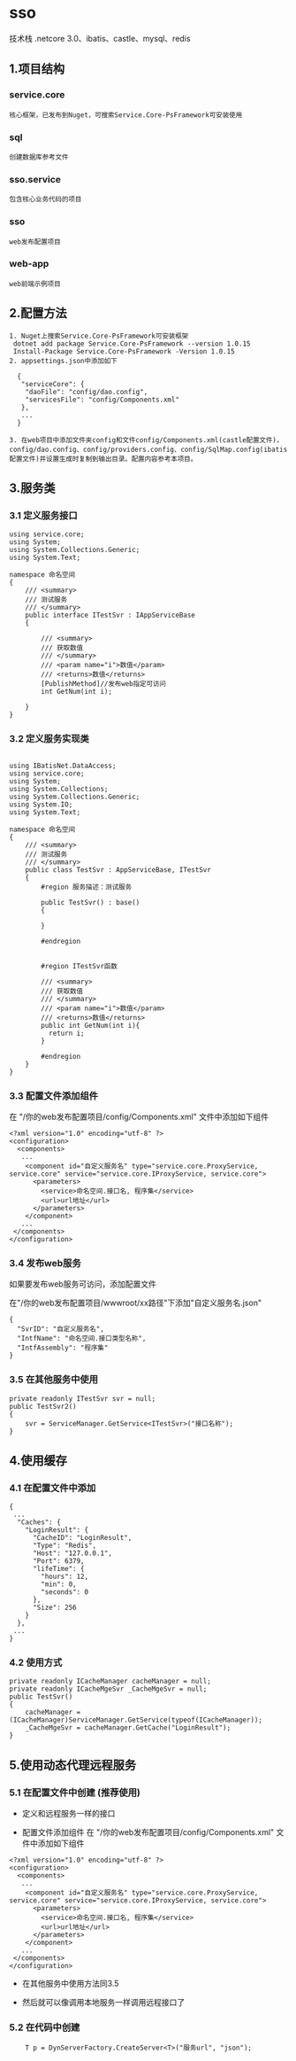 # sso
技术栈 .netcore 3.0、ibatis、castle、mysql、redis
## 1.项目结构
### service.core
    核心框架，已发布到Nuget，可搜索Service.Core-PsFramework可安装使用
### sql
    创建数据库参考文件
### sso.service
    包含核心业务代码的项目
### sso
    web发布配置项目
### web-app
    web前端示例项目
## 2.配置方法
    1. Nuget上搜索Service.Core-PsFramework可安装框架
     dotnet add package Service.Core-PsFramework --version 1.0.15
     Install-Package Service.Core-PsFramework -Version 1.0.15
    2. appsettings.json中添加如下
```
  {
   "serviceCore": {
    "daoFile": "config/dao.config",
    "servicesFile": "config/Components.xml"
   },
   ...
  }
```
    3. 在web项目中添加文件夹config和文件config/Components.xml(castle配置文件)，config/dao.config、config/providers.config、config/SqlMap.config(ibatis配置文件)并设置生成时复制到输出目录。配置内容参考本项目。
    
## 3.服务类
### 3.1 定义服务接口
```
using service.core;
using System;
using System.Collections.Generic;
using System.Text;

namespace 命名空间
{
    /// <summary>
    /// 测试服务
    /// </summary>
    public interface ITestSvr : IAppServiceBase 
    {

        /// <summary>
        /// 获取数值
        /// </summary>
        /// <param name="i">数值</param>
        /// <returns>数值</returns>
        [PublishMethod]//发布web指定可访问
        int GetNum(int i);

    }
}
```
### 3.2 定义服务实现类

```

using IBatisNet.DataAccess;
using service.core;
using System;
using System.Collections;
using System.Collections.Generic;
using System.IO;
using System.Text;

namespace 命名空间
{
    /// <summary>
    /// 测试服务
    /// </summary>
    public class TestSvr : AppServiceBase, ITestSvr 
    {
        #region 服务描述：测试服务

        public TestSvr() : base()
        {

        }

        #endregion


        #region ITestSvr函数

        /// <summary>
        /// 获取数值
        /// </summary>
        /// <param name="i">数值</param>
        /// <returns>数值</returns>
        public int GetNum(int i){
          return i;
        }
        
        #endregion
    }
}
```
### 3.3 配置文件添加组件

在 "/你的web发布配置项目/config/Components.xml" 文件中添加如下组件

```
<?xml version="1.0" encoding="utf-8" ?>
<configuration>
  <components>
   ...
    <component id="自定义服务名" type="service.core.ProxyService, service.core" service="service.core.IProxyService, service.core">
      <parameters>
        <service>命名空间.接口名, 程序集</service>
        <url>url地址</url>
      </parameters>
    </component>
   ...
 </components>
</configuration>
```
### 3.4 发布web服务
如果要发布web服务可访问，添加配置文件

在"/你的web发布配置项目/wwwroot/xx路径"下添加"自定义服务名.json"

```
{
  "SvrID": "自定义服务名",
  "IntfName": "命名空间.接口类型名称",
  "IntfAssembly": "程序集"
}
```

### 3.5 在其他服务中使用
```
private readonly ITestSvr svr = null;
public TestSvr2()
{
    svr = ServiceManager.GetService<ITestSvr>("接口名称");
}
```

## 4.使用缓存
### 4.1 在配置文件中添加
```
{
 ...
  "Caches": {
    "LoginResult": {
      "CacheID": "LoginResult",
      "Type": "Redis",
      "Host": "127.0.0.1",
      "Port": 6379,
      "lifeTime": {
        "hours": 12,
        "min": 0,
        "seconds": 0
      },
      "Size": 256
    }
  },
 ...
}
```

### 4.2 使用方式
```
private readonly ICacheManager cacheManager = null;
private readonly ICacheMgeSvr _CacheMgeSvr = null;
public TestSvr()
{
    cacheManager = (ICacheManager)ServiceManager.GetService(typeof(ICacheManager));
    _CacheMgeSvr = cacheManager.GetCache("LoginResult");
}
```

## 5.使用动态代理远程服务

### 5.1 在配置文件中创建 (推荐使用)
* 定义和远程服务一样的接口

* 配置文件添加组件
在 "/你的web发布配置项目/config/Components.xml" 文件中添加如下组件
```
<?xml version="1.0" encoding="utf-8" ?>
<configuration>
  <components>
   ...
    <component id="自定义服务名" type="service.core.ProxyService, service.core" service="service.core.IProxyService, service.core">
      <parameters>
        <service>命名空间.接口名, 程序集</service>
        <url>url地址</url>
      </parameters>
    </component>
   ...
 </components>
</configuration>
```

* 在其他服务中使用方法同3.5

* 然后就可以像调用本地服务一样调用远程接口了

### 5.2 在代码中创建

```
    T p = DynServerFactory.CreateServer<T>("服务url", "json");
```


